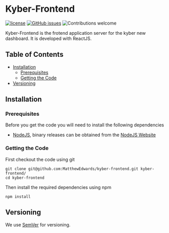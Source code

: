 Kyber-Frontend
=======

[![license](https://img.shields.io/badge/license-MIT-blue.svg)](https://opensource.org/licenses/MIT)
[![GitHub issues](https://img.shields.io/github/issues/matthewedwards/kyber-frontend.svg)](https://github.com/matthewedwards/kyber-frontend/issues)
![Contributions welcome](https://img.shields.io/badge/contributions-welcome-green.svg)

Kyber-Frontend is the frotend application server for the kyber new dashboard. It is developed with ReactJS.

## Table of Contents
- [Installation](#installation)
    - [Prerequisites](#prerequisites)
    - [Getting the Code](#getting-the-code)
- [Versioning](#versioning)

## Installation

### Prerequisites
Before you get the code you will need to install the following dependencies

- [NodeJS](https://nodejs.org), binary releases can be obtained from the [NodeJS Website](https://nodejs.org/en/download/)

### Getting the Code

First checkout the code using git
```
git clone git@github.com:MatthewEdwards/kyber-frontend.git kyber-frontend/
cd kyber-frontend
```

Then install the required dependencies using npm
``` 
npm install 
```

## Versioning

We use [SemVer](http://semver.org/) for versioning. 